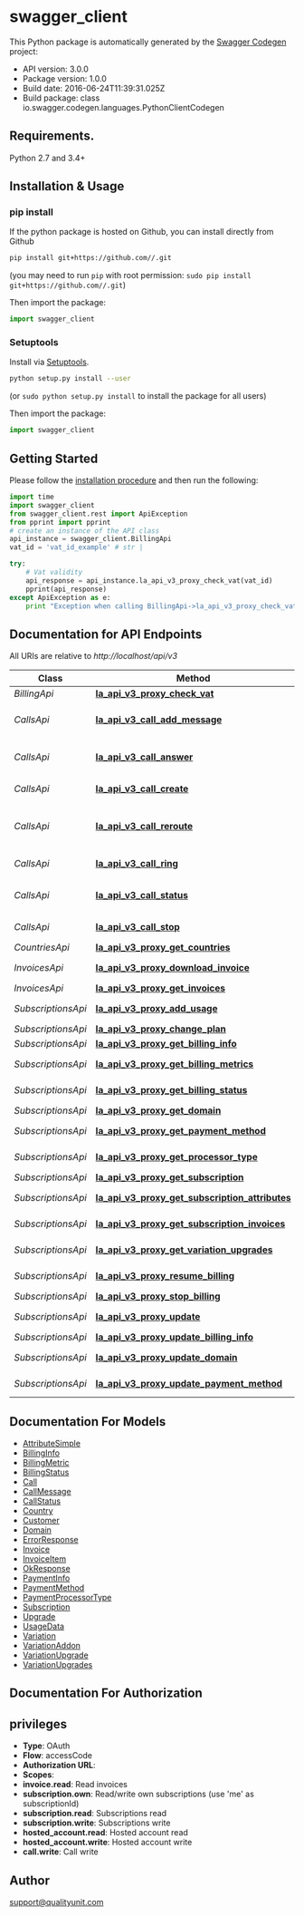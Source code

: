 # swagger_client

This Python package is automatically generated by the [Swagger Codegen](https://github.com/swagger-api/swagger-codegen) project:

- API version: 3.0.0
- Package version: 1.0.0
- Build date: 2016-06-24T11:39:31.025Z
- Build package: class io.swagger.codegen.languages.PythonClientCodegen

## Requirements.

Python 2.7 and 3.4+

## Installation & Usage
### pip install

If the python package is hosted on Github, you can install directly from Github

```sh
pip install git+https://github.com//.git
```
(you may need to run `pip` with root permission: `sudo pip install git+https://github.com//.git`)

Then import the package:
```python
import swagger_client 
```

### Setuptools

Install via [Setuptools](http://pypi.python.org/pypi/setuptools).

```sh
python setup.py install --user
```
(or `sudo python setup.py install` to install the package for all users)

Then import the package:
```python
import swagger_client
```

## Getting Started

Please follow the [installation procedure](#installation--usage) and then run the following:

```python
import time
import swagger_client
from swagger_client.rest import ApiException
from pprint import pprint
# create an instance of the API class
api_instance = swagger_client.BillingApi
vat_id = 'vat_id_example' # str | 

try:
    # Vat validity
    api_response = api_instance.la_api_v3_proxy_check_vat(vat_id)
    pprint(api_response)
except ApiException as e:
    print "Exception when calling BillingApi->la_api_v3_proxy_check_vat: %s\n" % e

```

## Documentation for API Endpoints

All URIs are relative to *http://localhost/api/v3*

Class | Method | HTTP request | Description
------------ | ------------- | ------------- | -------------
*BillingApi* | [**la_api_v3_proxy_check_vat**](docs/BillingApi.md#la_api_v3_proxy_check_vat) | **POST** /billing/_check_vat | Vat validity
*CallsApi* | [**la_api_v3_call_add_message**](docs/CallsApi.md#la_api_v3_call_add_message) | **POST** /calls/{callId}/messages | Adds a message to the call
*CallsApi* | [**la_api_v3_call_answer**](docs/CallsApi.md#la_api_v3_call_answer) | **POST** /calls/{callId}/_answer | Set call as answered by agent
*CallsApi* | [**la_api_v3_call_create**](docs/CallsApi.md#la_api_v3_call_create) | **POST** /calls/{callId} | Create new call
*CallsApi* | [**la_api_v3_call_reroute**](docs/CallsApi.md#la_api_v3_call_reroute) | **POST** /calls/{callId}/_reroute | Let the call ring to another agent
*CallsApi* | [**la_api_v3_call_ring**](docs/CallsApi.md#la_api_v3_call_ring) | **POST** /calls/{callId}/_ring | Let the call ring
*CallsApi* | [**la_api_v3_call_status**](docs/CallsApi.md#la_api_v3_call_status) | **GET** /calls/{callId}/status | Return the status of call
*CallsApi* | [**la_api_v3_call_stop**](docs/CallsApi.md#la_api_v3_call_stop) | **POST** /calls/{callId}/_stop | Stops the call
*CountriesApi* | [**la_api_v3_proxy_get_countries**](docs/CountriesApi.md#la_api_v3_proxy_get_countries) | **GET** /countries/ | Country list
*InvoicesApi* | [**la_api_v3_proxy_download_invoice**](docs/InvoicesApi.md#la_api_v3_proxy_download_invoice) | **GET** /invoices/{invoiceNumber}/_download | Download invoice
*InvoicesApi* | [**la_api_v3_proxy_get_invoices**](docs/InvoicesApi.md#la_api_v3_proxy_get_invoices) | **GET** /invoices/ | Invoice list
*SubscriptionsApi* | [**la_api_v3_proxy_add_usage**](docs/SubscriptionsApi.md#la_api_v3_proxy_add_usage) | **PUT** /subscriptions/{subscriptionId}/usage | Subscription usage
*SubscriptionsApi* | [**la_api_v3_proxy_change_plan**](docs/SubscriptionsApi.md#la_api_v3_proxy_change_plan) | **POST** /subscriptions/{subscriptionId}/_upgrade | Change plan
*SubscriptionsApi* | [**la_api_v3_proxy_get_billing_info**](docs/SubscriptionsApi.md#la_api_v3_proxy_get_billing_info) | **GET** /subscriptions/{subscriptionId}/billingInfo | Billing info
*SubscriptionsApi* | [**la_api_v3_proxy_get_billing_metrics**](docs/SubscriptionsApi.md#la_api_v3_proxy_get_billing_metrics) | **GET** /subscriptions/{subscriptionId}/billingMetrics | Billing metrics
*SubscriptionsApi* | [**la_api_v3_proxy_get_billing_status**](docs/SubscriptionsApi.md#la_api_v3_proxy_get_billing_status) | **GET** /subscriptions/{subscriptionId}/billingStatus | Billing status
*SubscriptionsApi* | [**la_api_v3_proxy_get_domain**](docs/SubscriptionsApi.md#la_api_v3_proxy_get_domain) | **GET** /subscriptions/{subscriptionId}/domain | Domain info
*SubscriptionsApi* | [**la_api_v3_proxy_get_payment_method**](docs/SubscriptionsApi.md#la_api_v3_proxy_get_payment_method) | **GET** /subscriptions/{subscriptionId}/paymentMethod | Payment method
*SubscriptionsApi* | [**la_api_v3_proxy_get_processor_type**](docs/SubscriptionsApi.md#la_api_v3_proxy_get_processor_type) | **GET** /subscriptions/{subscriptionId}/paymentProcessor | Payment processor
*SubscriptionsApi* | [**la_api_v3_proxy_get_subscription**](docs/SubscriptionsApi.md#la_api_v3_proxy_get_subscription) | **GET** /subscriptions/{subscriptionId} | Subscription
*SubscriptionsApi* | [**la_api_v3_proxy_get_subscription_attributes**](docs/SubscriptionsApi.md#la_api_v3_proxy_get_subscription_attributes) | **GET** /subscriptions/{subscriptionId}/attributes/ | Subscription attribute list
*SubscriptionsApi* | [**la_api_v3_proxy_get_subscription_invoices**](docs/SubscriptionsApi.md#la_api_v3_proxy_get_subscription_invoices) | **GET** /subscriptions/{subscriptionId}/invoices/ | Subscription invoice list
*SubscriptionsApi* | [**la_api_v3_proxy_get_variation_upgrades**](docs/SubscriptionsApi.md#la_api_v3_proxy_get_variation_upgrades) | **GET** /subscriptions/{subscriptionId}/upgradeVariations | Upgrade variation list
*SubscriptionsApi* | [**la_api_v3_proxy_resume_billing**](docs/SubscriptionsApi.md#la_api_v3_proxy_resume_billing) | **POST** /subscriptions/{subscriptionId}/_cancelStop | Restart billing
*SubscriptionsApi* | [**la_api_v3_proxy_stop_billing**](docs/SubscriptionsApi.md#la_api_v3_proxy_stop_billing) | **POST** /subscriptions/{subscriptionId}/_stop | Stop billing
*SubscriptionsApi* | [**la_api_v3_proxy_update**](docs/SubscriptionsApi.md#la_api_v3_proxy_update) | **POST** /subscriptions/{subscriptionId}/_update | Update subscription
*SubscriptionsApi* | [**la_api_v3_proxy_update_billing_info**](docs/SubscriptionsApi.md#la_api_v3_proxy_update_billing_info) | **PUT** /subscriptions/{subscriptionId}/billingInfo | Billing info
*SubscriptionsApi* | [**la_api_v3_proxy_update_domain**](docs/SubscriptionsApi.md#la_api_v3_proxy_update_domain) | **PUT** /subscriptions/{subscriptionId}/domain | Custom domain
*SubscriptionsApi* | [**la_api_v3_proxy_update_payment_method**](docs/SubscriptionsApi.md#la_api_v3_proxy_update_payment_method) | **PUT** /subscriptions/{subscriptionId}/paymentMethod | Payment method


## Documentation For Models

 - [AttributeSimple](docs/AttributeSimple.md)
 - [BillingInfo](docs/BillingInfo.md)
 - [BillingMetric](docs/BillingMetric.md)
 - [BillingStatus](docs/BillingStatus.md)
 - [Call](docs/Call.md)
 - [CallMessage](docs/CallMessage.md)
 - [CallStatus](docs/CallStatus.md)
 - [Country](docs/Country.md)
 - [Customer](docs/Customer.md)
 - [Domain](docs/Domain.md)
 - [ErrorResponse](docs/ErrorResponse.md)
 - [Invoice](docs/Invoice.md)
 - [InvoiceItem](docs/InvoiceItem.md)
 - [OkResponse](docs/OkResponse.md)
 - [PaymentInfo](docs/PaymentInfo.md)
 - [PaymentMethod](docs/PaymentMethod.md)
 - [PaymentProcessorType](docs/PaymentProcessorType.md)
 - [Subscription](docs/Subscription.md)
 - [Upgrade](docs/Upgrade.md)
 - [UsageData](docs/UsageData.md)
 - [Variation](docs/Variation.md)
 - [VariationAddon](docs/VariationAddon.md)
 - [VariationUpgrade](docs/VariationUpgrade.md)
 - [VariationUpgrades](docs/VariationUpgrades.md)


## Documentation For Authorization


## privileges

- **Type**: OAuth
- **Flow**: accessCode
- **Authorization URL**: 
- **Scopes**: 
 - **invoice.read**: Read invoices
 - **subscription.own**: Read/write own subscriptions (use 'me' as subscriptionId)
 - **subscription.read**: Subscriptions read
 - **subscription.write**: Subscriptions write
 - **hosted_account.read**: Hosted account read
 - **hosted_account.write**: Hosted account write
 - **call.write**: Call write


## Author

support@qualityunit.com

